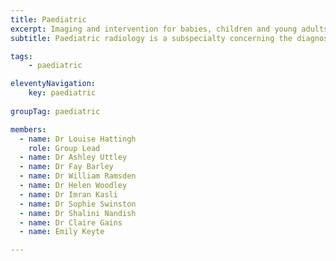 ```yaml
---
title: Paediatric
excerpt: Imaging and intervention for babies, children and young adults
subtitle: Paediatric radiology is a subspecialty concerning the diagnostic imaging and interventional management of diseases arising in utero through to early adult life.

tags: 
    - paediatric

eleventyNavigation:
    key: paediatric
    
groupTag: paediatric

members:
  - name: Dr Louise Hattingh
    role: Group Lead
  - name: Dr Ashley Uttley
  - name: Dr Fay Barley
  - name: Dr William Ramsden
  - name: Dr Helen Woodley
  - name: Dr Imran Kasli
  - name: Dr Sophie Swinston
  - name: Dr Shalini Nandish
  - name: Dr Claire Gains
  - name: Emily Keyte

---
```

